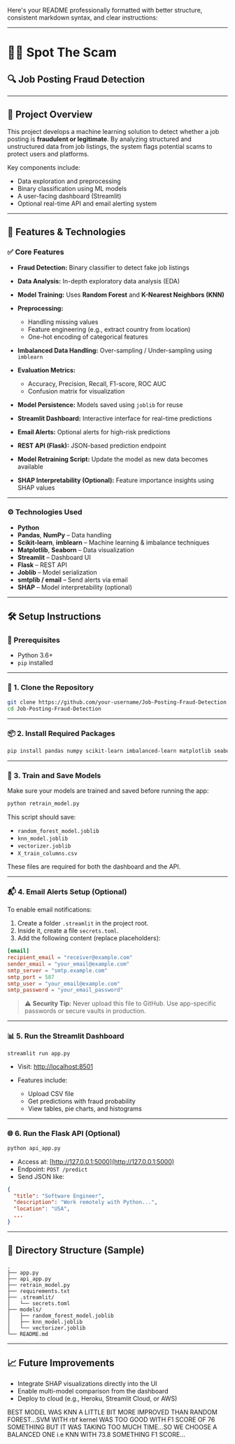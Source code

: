 Here's your README professionally formatted with better structure, consistent markdown syntax, and clear instructions:

---

# 🕵️‍♂️ Spot The Scam

## 🔍 Job Posting Fraud Detection

---

## 📌 Project Overview

This project develops a machine learning solution to detect whether a job posting is **fraudulent or legitimate**. By analyzing structured and unstructured data from job listings, the system flags potential scams to protect users and platforms.

Key components include:

* Data exploration and preprocessing
* Binary classification using ML models
* A user-facing dashboard (Streamlit)
* Optional real-time API and email alerting system

---

## 🚀 Features & Technologies

### ✅ **Core Features**

* **Fraud Detection:** Binary classifier to detect fake job listings
* **Data Analysis:** In-depth exploratory data analysis (EDA)
* **Model Training:** Uses **Random Forest** and **K-Nearest Neighbors (KNN)**
* **Preprocessing:**

  * Handling missing values
  * Feature engineering (e.g., extract country from location)
  * One-hot encoding of categorical features
* **Imbalanced Data Handling:** Over-sampling / Under-sampling using `imblearn`
* **Evaluation Metrics:**

  * Accuracy, Precision, Recall, F1-score, ROC AUC
  * Confusion matrix for visualization
* **Model Persistence:** Models saved using `joblib` for reuse
* **Streamlit Dashboard:** Interactive interface for real-time predictions
* **Email Alerts:** Optional alerts for high-risk predictions
* **REST API (Flask):** JSON-based prediction endpoint
* **Model Retraining Script:** Update the model as new data becomes available
* **SHAP Interpretability (Optional):** Feature importance insights using SHAP values

---

### ⚙️ **Technologies Used**

* **Python**
* **Pandas**, **NumPy** – Data handling
* **Scikit-learn**, **imblearn** – Machine learning & imbalance techniques
* **Matplotlib**, **Seaborn** – Data visualization
* **Streamlit** – Dashboard UI
* **Flask** – REST API
* **Joblib** – Model serialization
* **smtplib / email** – Send alerts via email
* **SHAP** – Model interpretability (optional)

---

## 🛠️ Setup Instructions

### 🔧 Prerequisites

* Python 3.6+
* `pip` installed

---

### 📁 1. Clone the Repository

```bash
git clone https://github.com/your-username/Job-Posting-Fraud-Detection.git
cd Job-Posting-Fraud-Detection
```

---

### 📦 2. Install Required Packages

```bash
pip install pandas numpy scikit-learn imbalanced-learn matplotlib seaborn streamlit flask joblib
```

---

### 🧠 3. Train and Save Models

Make sure your models are trained and saved before running the app:

```bash
python retrain_model.py
```

This script should save:

* `random_forest_model.joblib`
* `knn_model.joblib`
* `vectorizer.joblib`
* `X_train_columns.csv`

These files are required for both the dashboard and the API.

---

### 📬 4. Email Alerts Setup (Optional)

To enable email notifications:

1. Create a folder `.streamlit` in the project root.
2. Inside it, create a file `secrets.toml`.
3. Add the following content (replace placeholders):

```toml
[email]
recipient_email = "receiver@example.com"
sender_email = "your_email@example.com"
smtp_server = "smtp.example.com"
smtp_port = 587
smtp_user = "your_email@example.com"
smtp_password = "your_email_password"
```

> ⚠️ **Security Tip:** Never upload this file to GitHub. Use app-specific passwords or secure vaults in production.

---

### 📊 5. Run the Streamlit Dashboard

```bash
streamlit run app.py
```

* Visit: [http://localhost:8501](http://localhost:8501)
* Features include:

  * Upload CSV file
  * Get predictions with fraud probability
  * View tables, pie charts, and histograms

---

### 🌐 6. Run the Flask API (Optional)

```bash
python api_app.py
```

* Access at: [http://127.0.0.1:5000](http://127.0.0.1:5000)
* Endpoint: `POST /predict`
* Send JSON like:

```json
{
  "title": "Software Engineer",
  "description": "Work remotely with Python...",
  "location": "USA",
  ...
}
```

---

## 📂 Directory Structure (Sample)

```
.
├── app.py
├── api_app.py
├── retrain_model.py
├── requirements.txt
├── .streamlit/
│   └── secrets.toml
├── models/
│   ├── random_forest_model.joblib
│   ├── knn_model.joblib
│   └── vectorizer.joblib
└── README.md
```

---

## 📈 Future Improvements

* Integrate SHAP visualizations directly into the UI
* Enable multi-model comparison from the dashboard
* Deploy to cloud (e.g., Heroku, Streamlit Cloud, or AWS)

BEST MODEL WAS KNN A LITTLE BIT MORE IMPROVED THAN RANDOM FOREST...SVM WITH rbf kernel WAS TOO GOOD WITH F1 SCORE OF 76 SOMETHING BUT IT WAS TAKING TOO MUCH TIME...SO WE CHOOSE A BALANCED ONE i.e KNN WITH 73.8 SOMETHING F1 SCORE...
